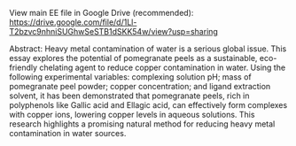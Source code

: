 View main EE file in Google Drive (recommended): https://drive.google.com/file/d/1Ll-T2bzvc9nhniSUGhwSeSTB1dSKK54w/view?usp=sharing

Abstract:
Heavy metal contamination of water is a serious global issue. This essay explores the potential of pomegranate peels as a sustainable, eco-friendly chelating agent to reduce copper contamination in water. Using the following experimental variables: complexing solution pH; mass of pomegranate peel powder; copper concentration; and ligand extraction solvent, it has been demonstrated that pomegranate peels, rich in polyphenols like Gallic acid and Ellagic acid, can effectively form complexes with copper ions, lowering copper levels in aqueous solutions. This research highlights a promising natural method for reducing heavy metal contamination in water sources.
